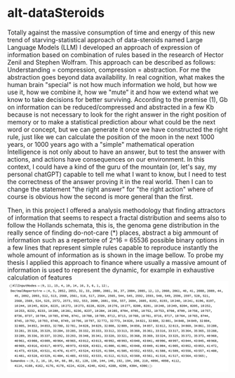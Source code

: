 # alt-dataSteroids
Totally against the massive consumption of time and energy of this new trend of starving-statistical approach of data-steroids named Large Language Models (LLM) I developed an approach of expression of information based on combination of rules based in the research of Hector Zenil and Stephen Wolfram. This approach can be described as follows:
Understanding = compression, compression = abstraction. For me the abstraction goes beyond data availability. In real cognition, what makes the human brain "special" is not how much information we hold, but how we use it, how we combine it, how we "mute" it and how we extend what we know to take decisions for better surviving.
According to the premise (1), Gb on information can be reduced/compressed and abstracted in a few Kb because is not necessary to look for the right answer in the right position of memory or to make a statistical prediction abour what could be the next word or concept, but we can generate it once we have constructed the right rule, just like we can calculate the position of the moon in the next 1000 years, or 1000 years ago with a "simple" mathematical operation
Intelligence is not only about to have an answer, but to test the answer with actions, and actions have consequences on our environment. In this context, I could have a kind of the guru of the mountain (or, let's say, my personal chatGPT) capable to tell me what I want to know, but I need to test the correctness of the answer proving it in the real world. Then I can to change the statement "the right answer" for "the right action" where of course is obvious how the second is more general than the first.

Then, in this project I offered a analysis methodology that finding attractors of information that seems to respect a fractal distribution and seems also to follow the Hollands schemata, this is, the genoma gene distribution in the really sence of finding do-not-care (*) places, abstract a big ammount of information such as a repertoire of 2^16 = 65536 possible binary options in a few lines that represent simple rules capable to reproduce instantly the whole amount of information as is shown in the image bellow.
To probe my thesis I applied this approach to finance where usually a massive amount of information is used to represent the dynamic, for example in exhaustive calculation of features
![image 1](https://github.com/albertoHdzE/alt-dataSteroids/blob/main/results.png)


